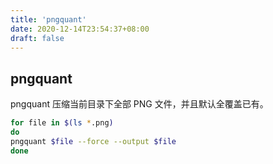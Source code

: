 ```yaml
---
title: 'pngquant'
date: 2020-12-14T23:54:37+08:00
draft: false
---
```


## pngquant

pngquant 压缩当前目录下全部 PNG 文件，并且默认全覆盖已有。

```bash
for file in $(ls *.png)
do
pngquant $file --force --output $file
done
```
